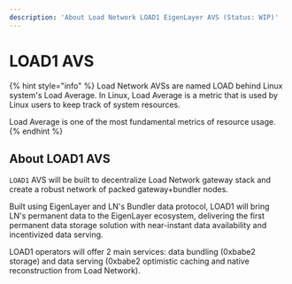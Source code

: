 ```yaml
---
description: 'About Load Network LOAD1 EigenLayer AVS (Status: WIP)'
---
```


# LOAD1 AVS

{% hint style="info" %}
Load Network AVSs are named LOAD behind Linux system's Load Average. In Linux, Load Average is a metric that is used by Linux users to keep track of system resources.

Load Average is one of the most fundamental metrics of resource usage.
{% endhint %}

## About LOAD1 AVS

`LOAD1` AVS will be built to decentralize Load Network gateway stack and create a robust network of packed gateway+bundler nodes.

Built using EigenLayer and LN's Bundler data protocol, LOAD1 will bring LN's permanent data  to the EigenLayer ecosystem, delivering the first permanent data storage solution with near-instant data availability and incentivized data serving.

LOAD1 operators will offer 2 main services: data bundling (0xbabe2 storage) and data serving (0xbabe2 optimistic caching and native reconstruction from Load Network).
